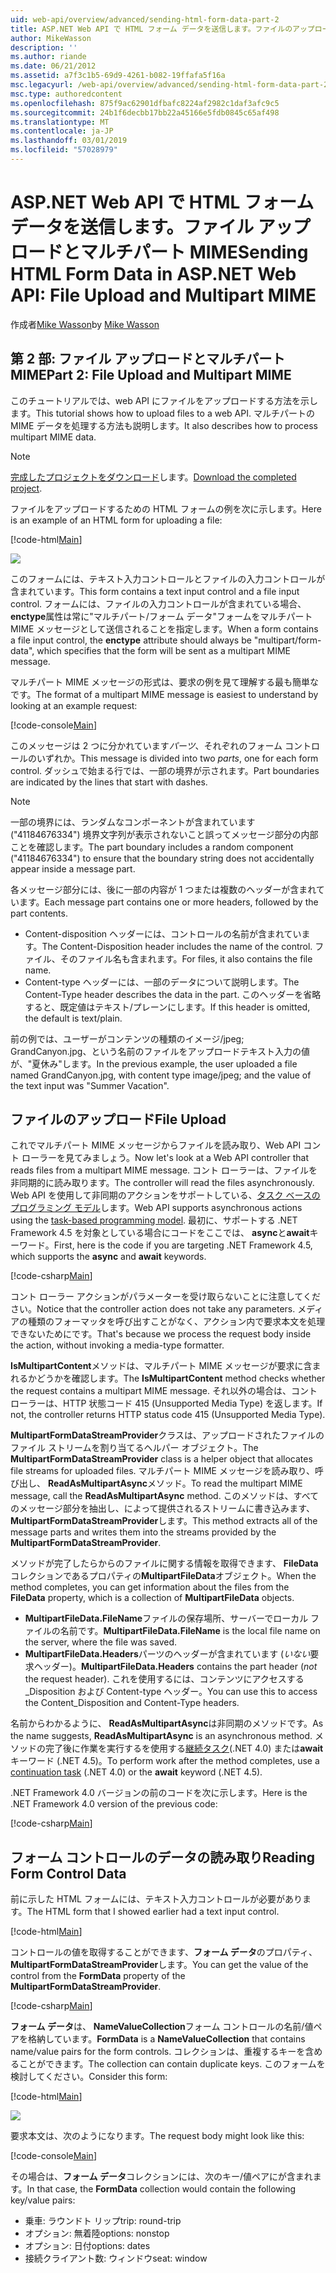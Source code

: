 ```yaml
---
uid: web-api/overview/advanced/sending-html-form-data-part-2
title: ASP.NET Web API で HTML フォーム データを送信します。ファイルのアップロードとマルチパート MIME |Microsoft Docs
author: MikeWasson
description: ''
ms.author: riande
ms.date: 06/21/2012
ms.assetid: a7f3c1b5-69d9-4261-b082-19ffafa5f16a
msc.legacyurl: /web-api/overview/advanced/sending-html-form-data-part-2
msc.type: authoredcontent
ms.openlocfilehash: 875f9ac62901dfbafc8224af2982c1daf3afc9c5
ms.sourcegitcommit: 24b1f6decbb17bb22a45166e5fdb0845c65af498
ms.translationtype: MT
ms.contentlocale: ja-JP
ms.lasthandoff: 03/01/2019
ms.locfileid: "57028979"
---
```

<a name="sending-html-form-data-in-aspnet-web-api-file-upload-and-multipart-mime"></a><span data-ttu-id="0e3a5-102">ASP.NET Web API で HTML フォーム データを送信します。ファイル アップロードとマルチパート MIME</span><span class="sxs-lookup"><span data-stu-id="0e3a5-102">Sending HTML Form Data in ASP.NET Web API: File Upload and Multipart MIME</span></span>
====================
<span data-ttu-id="0e3a5-103">作成者[Mike Wasson](https://github.com/MikeWasson)</span><span class="sxs-lookup"><span data-stu-id="0e3a5-103">by [Mike Wasson](https://github.com/MikeWasson)</span></span>

## <a name="part-2-file-upload-and-multipart-mime"></a><span data-ttu-id="0e3a5-104">第 2 部: ファイル アップロードとマルチパート MIME</span><span class="sxs-lookup"><span data-stu-id="0e3a5-104">Part 2: File Upload and Multipart MIME</span></span>

<span data-ttu-id="0e3a5-105">このチュートリアルでは、web API にファイルをアップロードする方法を示します。</span><span class="sxs-lookup"><span data-stu-id="0e3a5-105">This tutorial shows how to upload files to a web API.</span></span> <span data-ttu-id="0e3a5-106">マルチパートの MIME データを処理する方法も説明します。</span><span class="sxs-lookup"><span data-stu-id="0e3a5-106">It also describes how to process multipart MIME data.</span></span>

> [!NOTE]
> <span data-ttu-id="0e3a5-107">[完成したプロジェクトをダウンロード](https://code.msdn.microsoft.com/ASPNET-Web-API-File-Upload-a8c0fb0d)します。</span><span class="sxs-lookup"><span data-stu-id="0e3a5-107">[Download the completed project](https://code.msdn.microsoft.com/ASPNET-Web-API-File-Upload-a8c0fb0d).</span></span>


<span data-ttu-id="0e3a5-108">ファイルをアップロードするための HTML フォームの例を次に示します。</span><span class="sxs-lookup"><span data-stu-id="0e3a5-108">Here is an example of an HTML form for uploading a file:</span></span>

[!code-html[Main](sending-html-form-data-part-2/samples/sample1.html)]

![](sending-html-form-data-part-2/_static/image1.png)

<span data-ttu-id="0e3a5-109">このフォームには、テキスト入力コントロールとファイルの入力コントロールが含まれています。</span><span class="sxs-lookup"><span data-stu-id="0e3a5-109">This form contains a text input control and a file input control.</span></span> <span data-ttu-id="0e3a5-110">フォームには、ファイルの入力コントロールが含まれている場合、 **enctype**属性は常に&quot;マルチパート/フォーム データ&quot;フォームをマルチパート MIME メッセージとして送信されることを指定します。</span><span class="sxs-lookup"><span data-stu-id="0e3a5-110">When a form contains a file input control, the **enctype** attribute should always be &quot;multipart/form-data&quot;, which specifies that the form will be sent as a multipart MIME message.</span></span>

<span data-ttu-id="0e3a5-111">マルチパート MIME メッセージの形式は、要求の例を見て理解する最も簡単なです。</span><span class="sxs-lookup"><span data-stu-id="0e3a5-111">The format of a multipart MIME message is easiest to understand by looking at an example request:</span></span>

[!code-console[Main](sending-html-form-data-part-2/samples/sample2.cmd)]

<span data-ttu-id="0e3a5-112">このメッセージは 2 つに分かれています*パーツ*、それぞれのフォーム コントロールのいずれか。</span><span class="sxs-lookup"><span data-stu-id="0e3a5-112">This message is divided into two *parts*, one for each form control.</span></span> <span data-ttu-id="0e3a5-113">ダッシュで始まる行では、一部の境界が示されます。</span><span class="sxs-lookup"><span data-stu-id="0e3a5-113">Part boundaries are indicated by the lines that start with dashes.</span></span>

> [!NOTE]
> <span data-ttu-id="0e3a5-114">一部の境界には、ランダムなコンポーネントが含まれています (&quot;41184676334&quot;) 境界文字列が表示されないこと誤ってメッセージ部分の内部ことを確認します。</span><span class="sxs-lookup"><span data-stu-id="0e3a5-114">The part boundary includes a random component (&quot;41184676334&quot;) to ensure that the boundary string does not accidentally appear inside a message part.</span></span>


<span data-ttu-id="0e3a5-115">各メッセージ部分には、後に一部の内容が 1 つまたは複数のヘッダーが含まれています。</span><span class="sxs-lookup"><span data-stu-id="0e3a5-115">Each message part contains one or more headers, followed by the part contents.</span></span>

- <span data-ttu-id="0e3a5-116">Content-disposition ヘッダーには、コントロールの名前が含まれています。</span><span class="sxs-lookup"><span data-stu-id="0e3a5-116">The Content-Disposition header includes the name of the control.</span></span> <span data-ttu-id="0e3a5-117">ファイル、そのファイル名も含まれます。</span><span class="sxs-lookup"><span data-stu-id="0e3a5-117">For files, it also contains the file name.</span></span>
- <span data-ttu-id="0e3a5-118">Content-type ヘッダーには、一部のデータについて説明します。</span><span class="sxs-lookup"><span data-stu-id="0e3a5-118">The Content-Type header describes the data in the part.</span></span> <span data-ttu-id="0e3a5-119">このヘッダーを省略すると、既定値はテキスト/プレーンにします。</span><span class="sxs-lookup"><span data-stu-id="0e3a5-119">If this header is omitted, the default is text/plain.</span></span>

<span data-ttu-id="0e3a5-120">前の例では、ユーザーがコンテンツの種類のイメージ/jpeg; GrandCanyon.jpg、という名前のファイルをアップロードテキスト入力の値が、&quot;夏休み&quot;します。</span><span class="sxs-lookup"><span data-stu-id="0e3a5-120">In the previous example, the user uploaded a file named GrandCanyon.jpg, with content type image/jpeg; and the value of the text input was &quot;Summer Vacation&quot;.</span></span>

## <a name="file-upload"></a><span data-ttu-id="0e3a5-121">ファイルのアップロード</span><span class="sxs-lookup"><span data-stu-id="0e3a5-121">File Upload</span></span>

<span data-ttu-id="0e3a5-122">これでマルチパート MIME メッセージからファイルを読み取り、Web API コント ローラーを見てみましょう。</span><span class="sxs-lookup"><span data-stu-id="0e3a5-122">Now let's look at a Web API controller that reads files from a multipart MIME message.</span></span> <span data-ttu-id="0e3a5-123">コント ローラーは、ファイルを非同期的に読み取ります。</span><span class="sxs-lookup"><span data-stu-id="0e3a5-123">The controller will read the files asynchronously.</span></span> <span data-ttu-id="0e3a5-124">Web API を使用して非同期のアクションをサポートしている、[タスク ベースのプログラミング モデル](https://msdn.microsoft.com/library/dd460693.aspx)します。</span><span class="sxs-lookup"><span data-stu-id="0e3a5-124">Web API supports asynchronous actions using the [task-based programming model](https://msdn.microsoft.com/library/dd460693.aspx).</span></span> <span data-ttu-id="0e3a5-125">最初に、サポートする .NET Framework 4.5 を対象としている場合にコードをここでは、 **async**と**await**キーワード。</span><span class="sxs-lookup"><span data-stu-id="0e3a5-125">First, here is the code if you are targeting .NET Framework 4.5, which supports the **async** and **await** keywords.</span></span>

[!code-csharp[Main](sending-html-form-data-part-2/samples/sample3.cs)]

<span data-ttu-id="0e3a5-126">コント ローラー アクションがパラメーターを受け取らないことに注意してください。</span><span class="sxs-lookup"><span data-stu-id="0e3a5-126">Notice that the controller action does not take any parameters.</span></span> <span data-ttu-id="0e3a5-127">メディアの種類のフォーマッタを呼び出すことがなく、アクション内で要求本文を処理できないためにです。</span><span class="sxs-lookup"><span data-stu-id="0e3a5-127">That's because we process the request body inside the action, without invoking a media-type formatter.</span></span>

<span data-ttu-id="0e3a5-128">**IsMultipartContent**メソッドは、マルチパート MIME メッセージが要求に含まれるかどうかを確認します。</span><span class="sxs-lookup"><span data-stu-id="0e3a5-128">The **IsMultipartContent** method checks whether the request contains a multipart MIME message.</span></span> <span data-ttu-id="0e3a5-129">それ以外の場合は、コント ローラーは、HTTP 状態コード 415 (Unsupported Media Type) を返します。</span><span class="sxs-lookup"><span data-stu-id="0e3a5-129">If not, the controller returns HTTP status code 415 (Unsupported Media Type).</span></span>

<span data-ttu-id="0e3a5-130">**MultipartFormDataStreamProvider**クラスは、アップロードされたファイルのファイル ストリームを割り当てるヘルパー オブジェクト。</span><span class="sxs-lookup"><span data-stu-id="0e3a5-130">The **MultipartFormDataStreamProvider** class is a helper object that allocates file streams for uploaded files.</span></span> <span data-ttu-id="0e3a5-131">マルチパート MIME メッセージを読み取り、呼び出し、 **ReadAsMultipartAsync**メソッド。</span><span class="sxs-lookup"><span data-stu-id="0e3a5-131">To read the multipart MIME message, call the **ReadAsMultipartAsync** method.</span></span> <span data-ttu-id="0e3a5-132">このメソッドは、すべてのメッセージ部分を抽出し、によって提供されるストリームに書き込みます、 **MultipartFormDataStreamProvider**します。</span><span class="sxs-lookup"><span data-stu-id="0e3a5-132">This method extracts all of the message parts and writes them into the streams provided by the **MultipartFormDataStreamProvider**.</span></span>

<span data-ttu-id="0e3a5-133">メソッドが完了したらからのファイルに関する情報を取得できます、 **FileData**コレクションであるプロパティの**MultipartFileData**オブジェクト。</span><span class="sxs-lookup"><span data-stu-id="0e3a5-133">When the method completes, you can get information about the files from the **FileData** property, which is a collection of **MultipartFileData** objects.</span></span>

- <span data-ttu-id="0e3a5-134">**MultipartFileData.FileName**ファイルの保存場所、サーバーでローカル ファイルの名前です。</span><span class="sxs-lookup"><span data-stu-id="0e3a5-134">**MultipartFileData.FileName** is the local file name on the server, where the file was saved.</span></span>
- <span data-ttu-id="0e3a5-135">**MultipartFileData.Headers**パーツのヘッダーが含まれています (*いない*要求ヘッダー)。</span><span class="sxs-lookup"><span data-stu-id="0e3a5-135">**MultipartFileData.Headers** contains the part header (*not* the request header).</span></span> <span data-ttu-id="0e3a5-136">これを使用するには、コンテンツにアクセスする\_Disposition および Content-type ヘッダー。</span><span class="sxs-lookup"><span data-stu-id="0e3a5-136">You can use this to access the Content\_Disposition and Content-Type headers.</span></span>

<span data-ttu-id="0e3a5-137">名前からわかるように、 **ReadAsMultipartAsync**は非同期のメソッドです。</span><span class="sxs-lookup"><span data-stu-id="0e3a5-137">As the name suggests, **ReadAsMultipartAsync** is an asynchronous method.</span></span> <span data-ttu-id="0e3a5-138">メソッドの完了後に作業を実行するを使用する[継続タスク](https://msdn.microsoft.com/library/ee372288.aspx)(.NET 4.0) または**await**キーワード (.NET 4.5)。</span><span class="sxs-lookup"><span data-stu-id="0e3a5-138">To perform work after the method completes, use a [continuation task](https://msdn.microsoft.com/library/ee372288.aspx) (.NET 4.0) or the **await** keyword (.NET 4.5).</span></span>

<span data-ttu-id="0e3a5-139">.NET Framework 4.0 バージョンの前のコードを次に示します。</span><span class="sxs-lookup"><span data-stu-id="0e3a5-139">Here is the .NET Framework 4.0 version of the previous code:</span></span>

[!code-csharp[Main](sending-html-form-data-part-2/samples/sample4.cs)]

## <a name="reading-form-control-data"></a><span data-ttu-id="0e3a5-140">フォーム コントロールのデータの読み取り</span><span class="sxs-lookup"><span data-stu-id="0e3a5-140">Reading Form Control Data</span></span>

<span data-ttu-id="0e3a5-141">前に示した HTML フォームには、テキスト入力コントロールが必要があります。</span><span class="sxs-lookup"><span data-stu-id="0e3a5-141">The HTML form that I showed earlier had a text input control.</span></span>

[!code-html[Main](sending-html-form-data-part-2/samples/sample5.html)]

<span data-ttu-id="0e3a5-142">コントロールの値を取得することができます、**フォーム データ**のプロパティ、 **MultipartFormDataStreamProvider**します。</span><span class="sxs-lookup"><span data-stu-id="0e3a5-142">You can get the value of the control from the **FormData** property of the **MultipartFormDataStreamProvider**.</span></span>

[!code-csharp[Main](sending-html-form-data-part-2/samples/sample6.cs?highlight=15)]

<span data-ttu-id="0e3a5-143">**フォーム データ**は、 **NameValueCollection**フォーム コントロールの名前/値ペアを格納しています。</span><span class="sxs-lookup"><span data-stu-id="0e3a5-143">**FormData** is a **NameValueCollection** that contains name/value pairs for the form controls.</span></span> <span data-ttu-id="0e3a5-144">コレクションは、重複するキーを含めることができます。</span><span class="sxs-lookup"><span data-stu-id="0e3a5-144">The collection can contain duplicate keys.</span></span> <span data-ttu-id="0e3a5-145">このフォームを検討してください。</span><span class="sxs-lookup"><span data-stu-id="0e3a5-145">Consider this form:</span></span>

[!code-html[Main](sending-html-form-data-part-2/samples/sample7.html)]

![](sending-html-form-data-part-2/_static/image2.png)

<span data-ttu-id="0e3a5-146">要求本文は、次のようになります。</span><span class="sxs-lookup"><span data-stu-id="0e3a5-146">The request body might look like this:</span></span>

[!code-console[Main](sending-html-form-data-part-2/samples/sample8.cmd)]

<span data-ttu-id="0e3a5-147">その場合は、**フォーム データ**コレクションには、次のキー/値ペアにが含まれます。</span><span class="sxs-lookup"><span data-stu-id="0e3a5-147">In that case, the **FormData** collection would contain the following key/value pairs:</span></span>

- <span data-ttu-id="0e3a5-148">乗車: ラウンドト リップ</span><span class="sxs-lookup"><span data-stu-id="0e3a5-148">trip: round-trip</span></span>
- <span data-ttu-id="0e3a5-149">オプション: 無着陸</span><span class="sxs-lookup"><span data-stu-id="0e3a5-149">options: nonstop</span></span>
- <span data-ttu-id="0e3a5-150">オプション: 日付</span><span class="sxs-lookup"><span data-stu-id="0e3a5-150">options: dates</span></span>
- <span data-ttu-id="0e3a5-151">接続クライアント数: ウィンドウ</span><span class="sxs-lookup"><span data-stu-id="0e3a5-151">seat: window</span></span>
